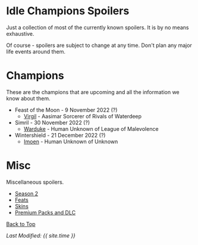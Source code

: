 # Idle Champions Spoilers
Just a collection of most of the currently known spoilers. It is by no means exhaustive.

Of course - spoilers are subject to change at any time. Don't plan any major life events around them.

# Champions
These are the champions that are upcoming and all the information we know about them.

* Feast of the Moon - 9 November 2022 (?)
  * [Virgil](virgil.md) - Aasimar Sorcerer of Rivals of Waterdeep
* Simril - 30 November 2022 (?)
  * [Warduke](warduke.md) - Human Unknown of League of Malevolence
* Wintershield - 21 December 2022 (?)
  * [Imoen](imoen.md) - Human Unknown of Unknown

# Misc
Miscellaneous spoilers.

* [Season 2](season_2.md)
* [Feats](feats.md)
* [Skins](skins.md)
* [Premium Packs and DLC](premium.md)

[Back to Top](#top)

*Last Modified: {{ site.time }}*